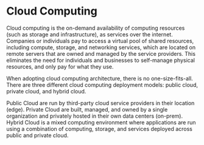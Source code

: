 # Cloud Computing 
Cloud computing is the on-demand availability of computing resources (such as storage and infrastructure), as services over the internet. Companies or individuals pay to access a virtual pool of shared resources, including compute, storage, and networking services, which are located on remote servers that are owned and managed by the service providers. This eliminates the need for individuals and businesses to self-manage physical resources, and only pay for what they use. 

When adopting cloud computing architecture, there is no one-size-fits-all. There are three different cloud computing deployment models: public cloud, private cloud, and hybrid cloud.

Public Cloud are run by third-party cloud service providers in their location (edge). 
Private Cloud are built, managed, and owned by a single organization and privately hosted in their own data centers (on-prem).
Hybrid Cloud is a mixed computing environment where applications are run using a combination of computing, storage, and services deployed across public and private cloud.


